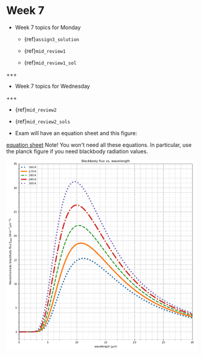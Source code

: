 
# Week 7

* Week 7 topics for Monday

  * {ref}`assign3_solution`

  * {ref}`mid_review1`

  * {ref}`mid_review1_sol`

+++

* Week 7 topics for Wednesday

+++

  * {ref}`mid_review2`

  * {ref}`mid_review2_sols`

  * Exam will have an equation sheet and this figure:

[equation sheet](https://drive.google.com/file/d/1vzFhERy1thQ80gpiInWQJFs2ipFKYvoZ/view?)  Note! You won't need all these equations.  In particular, use the planck figure if you need blackbody radiation values.

![figure](figures/a301_planck.png)
